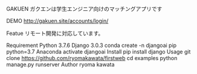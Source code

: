 GAKUEN
ガクエンは学生エンジニア向けのマッチングアプリです

DEMO
http://gakuen.site/accounts/login/

Featue
リモート開発に対応しています。

Requirement
Python 3.7.6
Django 3.0.3
conda create -n djangoai pip python=3.7 Anaconda
activate djangoai
Install
pip install django
Usage
git clone https://github.com/ryomakawata/firstweb
cd examples
python manage.py runserver
Author
ryoma kawata
